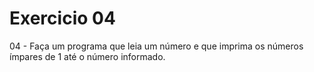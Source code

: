 # Exercicio 04

04 - Faça um programa que leia um número e que imprima os números ímpares de 1 até o número informado. 